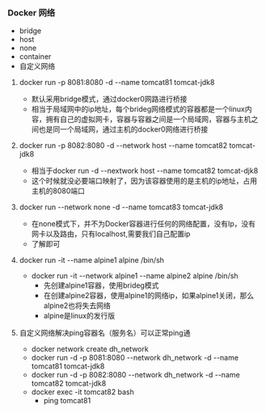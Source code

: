 ### Docker 网络
- bridge
- host
- none
- container
- 自定义网络


1. docker run -p 8081:8080 -d --name tomcat81 tomcat-jdk8
    - 默认采用bridge模式，通过docker0网路进行桥接
    - 相当于局域网中的ip地址，每个brideg网络模式的容器都是一个linux内容，拥有自己的虚拟网卡，容器与容器之间是一个局域网，容器与主机之间也是同一个局域网，通过主机的docker0网络进行桥接


2. docker run -p 8082:8080 -d --network host --name tomcat82 tomcat-jdk8
    - 相当于docker run -d --nextwork host --name tomcat82 tomcat-djk8
    - 这个时候就没必要端口映射了，因为该容器使用的是主机的ip地址，占用主机的8080端口

3. docker run --network none -d --name tomcat83 tomcat-jdk8
    - 在none模式下，并不为Docker容器进行任何的网络配置，没有Ip，没有网卡以及路由，只有localhost,需要我们自己配置ip
    - 了解即可

4. docker run -it --name alpine1 alpine /bin/sh
    - docker run -it  --network alpine1  --name alpine2 alpine /bin/sh
        - 先创建alpine1容器，使用brideg模式
        - 在创建alpine2容器，使用alpine1的网络ip，如果alpine1关闭，那么alpine2也将失去网络
        - alpine是linux的发行版

5. 自定义网络解决ping容器名（服务名）可以正常ping通
    - docker network create dh_network
    - docker run -d -p 8081:8080 --network dh_network -d --name tomcat81 tomcat-jdk8
    - docker run -d -p 8082:8080 --network dh_network -d --name tomcat82 tomcat-jdk8
    - docker exec -it tomcat82 bash
        - ping tomcat81
    

